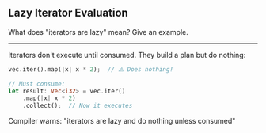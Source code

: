 ## Lazy Iterator Evaluation

What does "iterators are lazy" mean? Give an example.

---

Iterators don't execute until consumed. They build a plan but do nothing:
```rust
vec.iter().map(|x| x * 2);  // ⚠️ Does nothing!

// Must consume:
let result: Vec<i32> = vec.iter()
    .map(|x| x * 2)
    .collect();  // Now it executes
```
Compiler warns: "iterators are lazy and do nothing unless consumed"

